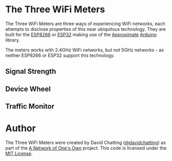 # The Three WiFi Meters
The Three WiFi Meters are three ways of experiencing WiFi networks, each attempts to disclose properties of this near ubiquitous technology. They are built for the [ESP8266](https://en.wikipedia.org/wiki/ESP8266) or [ESP32](https://en.wikipedia.org/wiki/ESP32) making use of the [Approximate](https://github.com/davidchatting/Approximate) [Arduino](http://www.arduino.cc/download) library.

The meters works with 2.4GHz WiFi networks, but not 5GHz networks - as neither ESP8266 or ESP32 support this technology.

## Signal Strength

## Device Wheel

## Traffic Monitor

# Author

The Three WiFi Meters were created by David Chatting ([@davidchatting](https://twitter.com/davidchatting)) as part of the [A Network of One's Own](http://davidchatting.com/nooo/) project. This code is licensed under the [MIT License](LICENSE.txt).